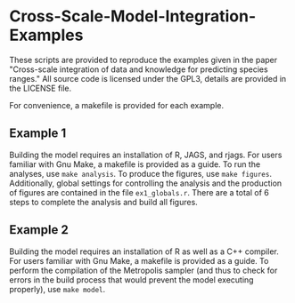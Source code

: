 Cross-Scale-Model-Integration-Examples
======================================

These scripts are provided to reproduce the examples given in the paper "Cross-scale 
integration of data and knowledge for predicting species ranges." All source code is
licensed under the GPL3, details are provided in the LICENSE file.

For convenience, a makefile is provided for each example.

Example 1
---------
Building the model requires an installation of R, JAGS, and rjags.
For users familiar with Gnu Make, a makefile is provided as a guide.
To run the analyses, use ```make analysis```.
To produce the figures, use ```make figures```.
Additionally, global settings for controlling the analysis and the production of figures are contained in the file ```ex1_globals.r```.
There are a total of 6 steps to complete the analysis and build all figures.


Example 2
---------
Building the model requires an installation of R as well as a C++ compiler.
For users familiar with Gnu Make, a makefile is provided as a guide. 
To perform the compilation of the Metropolis sampler (and thus to check for errors in the build process that would prevent the model executing properly), use ```make model```.

